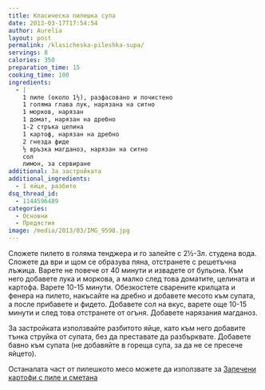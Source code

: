 ```yaml
---
title: Класическа пилешка супа
date: 2013-03-17T17:54:54
author: Aurelia
layout: post
permalink: /klasicheska-pileshka-supa/
servings: 8
calories: 350
preparation_time: 15
cooking_time: 100
ingredients:
  - |
    1 пиле (около 1½), разфасовано и почистено
    1 голяма глава лук, нарязана на ситно
    1 морков, нарязан
    1 домат, нарязан на дребно
    1-2 стръка целина
    1 картоф, нарязан на дребно
    2 гнезда фиде
    ½ връзка магданоз, нарязан на ситно
    сол
    лимон, за сервиране
additional: За застройката
additional_ingredients:
  - 1 яйце, разбито
dsq_thread_id:
  - 1144596489
categories:
  - Основни
  - Предястия
image: /media/2013/03/IMG_9598.jpg
---
```

Сложете пилето в голяма тенджера и го залейте с 2½-3л. студена вода. Сложете да ври и щом се образува пяна, отстранете с решетъчна лъжица. Варете не повече от 40 минути и извадете от бульона. Към него добавете лука и моркова, а малко след това доматите, целината и картофа. Варете 10-15 минути. Обезкостете сварените крилцата и фенера на пилето, накъсайте на дребно и добавете месото към супата, а после прибавете и фидето. Добавете сол на вкус, варете още 10-15 минути и след това отстранете от огъня. Добавете нарязания магданоз.
  
За застройката използвайте разбитото яйце, като към него добавите тънка струйка от супата, без да преставате да разбърквате. Добавете бавно към супата (не добавяйте в гореща супа, за да не се пресече яйцето).
  
Останалата част от пилешкото месо можете да използвате за [Запечени картофи с пиле и сметана](http://aurelias-kitchen.com/zapecheni-kartofi-s-pile-i-smetana/ "Запечени картофи с пиле и сметана")